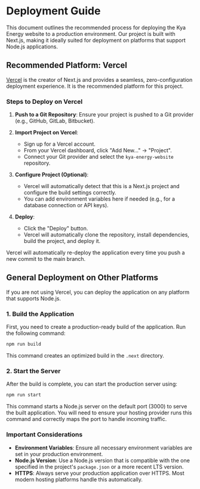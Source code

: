 # Deployment Guide

This document outlines the recommended process for deploying the Kya Energy website to a production environment. Our project is built with Next.js, making it ideally suited for deployment on platforms that support Node.js applications.

## Recommended Platform: Vercel

[Vercel](https://vercel.com/) is the creator of Next.js and provides a seamless, zero-configuration deployment experience. It is the recommended platform for this project.

### Steps to Deploy on Vercel

1.  **Push to a Git Repository**: Ensure your project is pushed to a Git provider (e.g., GitHub, GitLab, Bitbucket).

2.  **Import Project on Vercel**:
    *   Sign up for a Vercel account.
    *   From your Vercel dashboard, click "Add New..." -> "Project".
    *   Connect your Git provider and select the `kya-energy-website` repository.

3.  **Configure Project (Optional)**:
    *   Vercel will automatically detect that this is a Next.js project and configure the build settings correctly.
    *   You can add environment variables here if needed (e.g., for a database connection or API keys).

4.  **Deploy**:
    *   Click the "Deploy" button.
    *   Vercel will automatically clone the repository, install dependencies, build the project, and deploy it.

Vercel will automatically re-deploy the application every time you push a new commit to the main branch.

## General Deployment on Other Platforms

If you are not using Vercel, you can deploy the application on any platform that supports Node.js.

### 1. Build the Application

First, you need to create a production-ready build of the application. Run the following command:

```bash
npm run build
```

This command creates an optimized build in the `.next` directory.

### 2. Start the Server

After the build is complete, you can start the production server using:

```bash
npm run start
```

This command starts a Node.js server on the default port (3000) to serve the built application. You will need to ensure your hosting provider runs this command and correctly maps the port to handle incoming traffic.

### Important Considerations

*   **Environment Variables**: Ensure all necessary environment variables are set in your production environment.
*   **Node.js Version**: Use a Node.js version that is compatible with the one specified in the project's `package.json` or a more recent LTS version.
*   **HTTPS**: Always serve your production application over HTTPS. Most modern hosting platforms handle this automatically.
